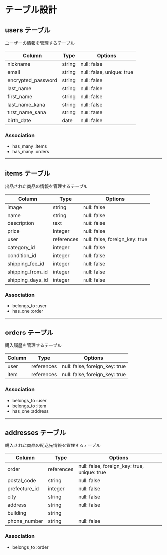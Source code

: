 # テーブル設計

## users テーブル

ユーザーの情報を管理するテーブル

| Column            | Type   | Options                        |
|------------------|--------|--------------------------------|
| nickname        | string | null: false                   |
| email           | string | null: false, unique: true     |
| encrypted_password | string | null: false                   |
| last_name       | string | null: false                   |
| first_name      | string | null: false                   |
| last_name_kana  | string | null: false                   |
| first_name_kana | string | null: false                   |
| birth_date      | date   | null: false                   |

### Association
- has_many :items
- has_many :orders

---

## items テーブル

出品された商品の情報を管理するテーブル

| Column          | Type       | Options                        |
|----------------|------------|--------------------------------|
| image         | string     | null: false                   |
| name          | string     | null: false                   |
| description   | text       | null: false                   |
| price         | integer    | null: false                   |
| user          | references | null: false, foreign_key: true |
| category_id   | integer    | null: false                   |
| condition_id  | integer    | null: false                   |
| shipping_fee_id | integer  | null: false                   |
| shipping_from_id | integer  | null: false                   |
| shipping_days_id | integer | null: false                   |

### Association
- belongs_to :user
- has_one :order

---

## orders テーブル

購入履歴を管理するテーブル

| Column  | Type       | Options                        |
|---------|-----------|--------------------------------|
| user    | references | null: false, foreign_key: true |
| item    | references | null: false, foreign_key: true |

### Association
- belongs_to :user
- belongs_to :item
- has_one :address

---

## addresses テーブル

購入された商品の配送先情報を管理するテーブル

| Column        | Type       | Options                        |
|--------------|------------|--------------------------------|
| order        | references | null: false, foreign_key: true, unique: true |
| postal_code  | string     | null: false                   |
| prefecture_id | integer   | null: false                   |
| city         | string     | null: false                   |
| address      | string     | null: false                   |
| building     | string     |                                |
| phone_number | string     | null: false                   |

### Association
- belongs_to :order
